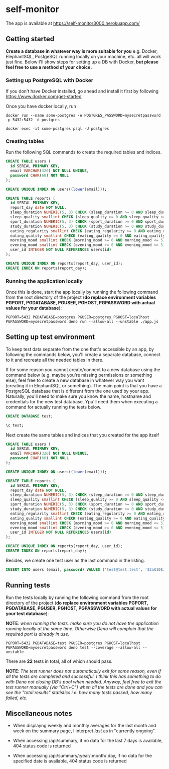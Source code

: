 # self-monitor

The app is available at https://self-monitor3000.herokuapp.com/

## Getting started

**Create a database in whatever way is more suitable for you** e.g. Docker, ElephantSQL, PostgeSQL running locally on your machine, etc. all will work just fine. Below I'll show steps for setting up a DB with Docker, **but please feel free to use a method of your choice.**

### Setting up PostgreSQL with Docker

If you don't have Docker installed, go ahead and install it first by following https://www.docker.com/get-started

Once you have docker locally, run

```
docker run --name some-postgres -e POSTGRES_PASSWORD=mysecretpassword -p 5432:5432 -d postgres
```

```
docker exec -it some-postgres psql -U postgres
```

### Creating tables

Run the following SQL commands to create the required tables and indices.

```sql
CREATE TABLE users (
  id SERIAL PRIMARY KEY,
  email VARCHAR(320) NOT NULL UNIQUE,
  password CHAR(60) NOT NULL
);

CREATE UNIQUE INDEX ON users((lower(email)));

CREATE TABLE reports (
  id SERIAL PRIMARY KEY,
  report_day date NOT NULL,
  sleep_duration NUMERIC(5, 3) CHECK (sleep_duration >= 0 AND sleep_duration <= 24),
  sleep_quality smallint CHECK (sleep_quality >= 0 AND sleep_quality <= 5),
  sport_duration NUMERIC(5, 3) CHECK (sport_duration >= 0 AND sport_duration <= 24),
  study_duration NUMERIC(5, 3) CHECK (study_duration >= 0 AND study_duration <= 24),
  eating_regularity smallint CHECK (eating_regularity >= 0 AND eating_regularity <= 5),
  eating_quality smallint CHECK (eating_quality >= 0 AND eating_quality <= 5),
  morning_mood smallint CHECK (morning_mood >= 0 AND morning_mood <= 5),
  evening_mood smallint CHECK (evening_mood >= 0 AND evening_mood <= 5),
  user_id INTEGER NOT NULL REFERENCES users(id)
);

CREATE UNIQUE INDEX ON reports(report_day, user_id);
CREATE INDEX ON reports(report_day);
```

### Running the application locally

Once this is done, start the app locally by running the following command from the root directory of the project (**do replace environment variables PGPORT, PGDATABASE, PGUSER, PGHOST, PGPASSWORD with actual values for your database**):

```
PGPORT=5432 PGDATABASE=postgres PGUSER=postgres PGHOST=localhost PGPASSWORD=mysecretpassword deno run --allow-all --unstable ./app.js
```

## Setting up test environment

To keep test data separate from the one that's accessible by an app, by following the commands below, you'll create a separate database, connect to it and recreate all the needed tables in there.

If for some reason you cannot create/connect to a new database using the command below (e.g. maybe you're missing permissions or something else), feel free to create a new database in whatever way you want (creating it in ElephantSQL or something). The main point is that you have a PostgreSQL database that is different from the one used by your app. Naturally, you'll need to make  sure you know the name, hostname and credentials for the new test database. Ypu'll need them when executing a command for actually running the tests below.

```sql
CREATE DATABASE test;

\c test;
```

Next create the same tables and indices that you created for the app itself

```sql
CREATE TABLE users (
  id SERIAL PRIMARY KEY,
  email VARCHAR(320) NOT NULL UNIQUE,
  password CHAR(60) NOT NULL
);

CREATE UNIQUE INDEX ON users((lower(email)));

CREATE TABLE reports (
  id SERIAL PRIMARY KEY,
  report_day date NOT NULL,
  sleep_duration NUMERIC(5, 3) CHECK (sleep_duration >= 0 AND sleep_duration <= 24),
  sleep_quality smallint CHECK (sleep_quality >= 0 AND sleep_quality <= 5),
  sport_duration NUMERIC(5, 3) CHECK (sport_duration >= 0 AND sport_duration <= 24),
  study_duration NUMERIC(5, 3) CHECK (study_duration >= 0 AND study_duration <= 24),
  eating_regularity smallint CHECK (eating_regularity >= 0 AND eating_regularity <= 5),
  eating_quality smallint CHECK (eating_quality >= 0 AND eating_quality <= 5),
  morning_mood smallint CHECK (morning_mood >= 0 AND morning_mood <= 5),
  evening_mood smallint CHECK (evening_mood >= 0 AND evening_mood <= 5),
  user_id INTEGER NOT NULL REFERENCES users(id)
);

CREATE UNIQUE INDEX ON reports(report_day, user_id);
CREATE INDEX ON reports(report_day);
```

Besides, we create one test user as the last command in the listing.

```sql
INSERT INTO users (email, password) VALUES ('test@test.test', '$2a$10$JBoghQCCRf9exbhCQspanehOPbwDwTx7MCI8.lKln2NClIJ7j.60m');
```

## Running tests

Run the tests locally by running the following command from the root directory of the project (**do replace environment variables PGPORT, PGDATABASE, PGUSER, PGHOST, PGPASSWORD with actual values for your test database**):

**NOTE**: *when running the tests, make sure you do not have the application running locally at the same time. Otherwise Deno will complain that the required port is already in use.*

```
PGPORT=5432 PGDATABASE=test PGUSER=postgres PGHOST=localhost PGPASSWORD=mysecretpassword deno test --coverage --allow-all --unstable
```

There are **22** tests in total, all of which should pass.

**NOTE**: *The test runner does not automatically exit for some reason, even if all the tests are completed and successful. I think this has something to do with Deno not closing DB's pool when needed. Anyway, feel free to exit the test runner manually (via "Ctrl+C") when all the tests are done and you can see the "total results" statistics i.e. how many tests passed, how many failed, etc.*

## Miscellaneous notes

* When displayng weekly and monthly averages for the last month and week on the summary page, I interpret *last* as in "currently ongoing".

* When accessing /api/summary, if no data for the last 7 days is available, 404 status code is returned

* When accessing /api/summary/:year/:month/:day, if no data for the specified date is available, 404 status code is returned

